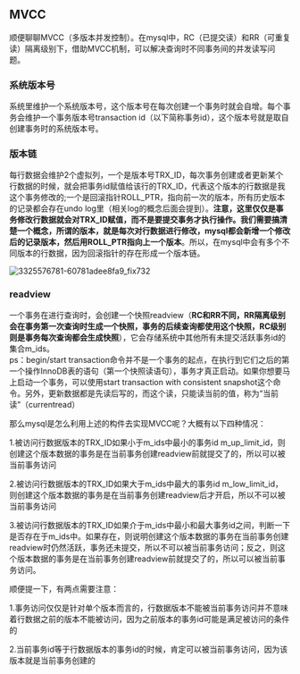 ## MVCC
顺便聊聊MVCC（多版本并发控制）。在mysql中，RC（已提交读）和RR（可重复读）隔离级别下，借助MVCC机制，可以解决查询时不同事务间的并发读写问题。

### 系统版本号 ###

系统里维护一个系统版本号，这个版本号在每次创建一个事务时就会自增。每个事务会维护一个事务版本号transaction id（以下简称事务id），这个版本号就是取自创建事务时的系统版本号。

### 版本链 ###

每行数据会维护2个虚拟列，一个是版本号TRX_ID，每次事务创建或者更新某个行数据的时候，就会把事务id赋值给该行的TRX_ID，代表这个版本的行数据是我这个事务修改的;一个是回滚指针ROLL_PTR，指向前一次的版本，所有历史版本的记录都会存在undo log里（相关log的概念后面会提到）。**注意，这里仅仅是事务修改行数据就会对TRX_ID赋值，而不是要提交事务才执行操作。我们需要搞清楚一个概念，所谓的版本，就是每次对行数据进行修改，mysql都会新增一个修改后的记录版本，然后用ROLL_PTR指向上一个版本**。所以，在mysql中会有多个不同版本的行数据，因为回滚指针的存在形成一个版本链。

![3325576781-60781adee8fa9_fix732](https://user-images.githubusercontent.com/31581862/114859808-d0d82b00-9e1d-11eb-9633-8217799a440c.png)

### readview ###

一个事务在进行查询时，会创建一个快照readview（**RC和RR不同，RR隔离级别会在事务第一次查询时生成一个快照，事务的后续查询都使用这个快照，RC级别则是事务每次查询都会生成快照**），它会存储系统中其他所有未提交活跃事务id的集合m_ids。\
ps：begin/start transaction命令并不是⼀个事务的起点，在执⾏到它们之后的第⼀个操作InnoDB表的语句（第⼀个快照读语句），事务才真正启动。如果你想要⻢上启动⼀个事务，可以使⽤start transaction with consistent snapshot这个命令。另外，更新数据都是先读后写的，⽽这个读，只能读当前的值，称为“当前读”（currentread）

那么mysql是怎么利用上述的构件去实现MVCC呢？大概有以下四种情况：

1.被访问行数据版本的TRX_ID如果小于m_ids中最小的事务id m_up_limit_id，则创建这个版本数据的事务是在当前事务创建readview前就提交了的，所以可以被当前事务访问

2.被访问行数据版本的TRX_ID如果大于m_ids中最大的事务id m_low_limit_id，则创建这个版本数据的事务是在当前事务创建readview后才开启，所以不可以被当前事务访问

3.被访问行数据版本的TRX_ID如果介于m_ids中最小和最大事务id之间，判断一下是否存在于m_ids中。如果存在，则说明创建这个版本数据的事务在当前事务创建readview时仍然活跃，事务还未提交，所以不可以被当前事务访问；反之，则这个版本数据的事务是在当前事务创建readview前就提交了的，所以可以被当前事务访问。

顺便提一下，有两点需要注意：

1.事务访问仅仅是针对单个版本而言的，行数据版本不能被当前事务访问并不意味着行数据之前的版本不能被访问，因为之前版本的事务id可能是满足被访问的条件的

2.当前事务id等于行数据版本的事务id的时候，肯定可以被当前事务访问，因为该版本就是当前事务创建的

